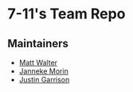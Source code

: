 # 7-11's Team Repo

## Maintainers
- [Matt Walter](https://github.com/wookiemonkeys)
- [Janneke Morin](https://github.com/jannekemorin)
- [Justin Garrison](https://github.com/justingarrison99)
